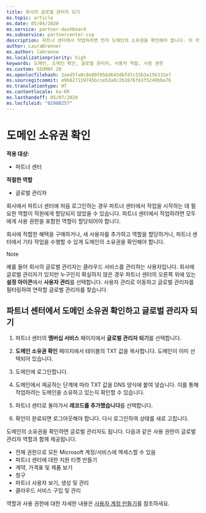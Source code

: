 ```yaml
---
title: 회사의 글로벌 관리자 되기
ms.topic: article
ms.date: 05/04/2020
ms.service: partner-dashboard
ms.subservice: partnercenter-csp
description: 파트너 센터에서 작업하려면 먼저 도메인의 소유권을 확인해야 합니다. 이 작업을 수행하는 방법과 사용자를 추가할 수 있는 글로벌 관리자가 되는 방법에 대해 알아봅니다.
author: LauraBrenner
ms.author: labrenne
ms.localizationpriority: high
keywords: 도메인, 도메인 확인, 글로벌 관리자, 사용자 역할, 사용 권한
ms.custom: SEOMAY.20
ms.openlocfilehash: 2aed5fa0c8e80f056d643dbfd7c55b3a156331e7
ms.sourcegitcommit: e9b627159745bcce53a8c2b1676f63f5249bba76
ms.translationtype: HT
ms.contentlocale: ko-KR
ms.lasthandoff: 05/07/2020
ms.locfileid: "82908257"
---
```

# <a name="verify-your-domain-ownership"></a>도메인 소유권 확인

**적용 대상:**

- 파트너 센터

**적절한 역할**

- 글로벌 관리자

회사에서 파트너 센터에 처음 로그인하는 경우 파트너 센터에서 작업을 시작하는 데 필요한 역할이 직원에게 할당되지 않았을 수 있습니다. 파트너 센터에서 작업하려면 모두에게 사용 권한을 포함한 역할이 할당되어야 합니다.  

회사에 적합한 혜택을 구매하거나, 새 사용자를 추가하고 역할을 할당하거나, 파트너 센터에서 기타 작업을 수행할 수 있게 도메인의 소유권을 확인해야 합니다.

>[!Note]
>예를 들어 회사의 글로벌 관리자는 클라우드 서비스를 관리하는 사용자입니다. 회사에 글로벌 관리자가 있지만 누구인지 확실하지 않은 경우 파트너 센터의 오른쪽 위에 있는 **설정 아이콘**에서 **사용자 관리**를 선택합니다. 사용자 관리로 이동하고 글로벌 관리자를 필터링하여 연락할 글로벌 관리자를 찾습니다.

## <a name="verify-your-domain-ownership-and-become-a-global-admin-in-partner-center"></a>파트너 센터에서 도메인 소유권 확인하고 글로벌 관리자 되기

1. 파트너 센터의 **멤버십 서비스** 페이지에서 **글로벌 관리자 되기**를 선택합니다. 

2. **도메인 소유권 확인** 페이지에서 테이블의 TXT 값을 복사합니다. 도메인이 이미 선택되어 있습니다.

3. 도메인에 로그인합니다. 

4. 도메인에서 제공하는 단계에 따라 TXT 값을 DNS 양식에 붙여 넣습니다.  이를 통해 작업하려는 도메인을 소유하고 있는지 확인할 수 있습니다.

5. 파트너 센터로 돌아가서 **레코드를 추가했습니다**를 선택합니다.

6. 확인이 완료되면 로그아웃해야 합니다. 다시 로그인하여 상태를 새로 고칩니다. 

도메인의 소유권을 확인하면 글로벌 관리자도 됩니다. 다음과 같은 사용 권한이 글로벌 관리자 역할과 함께 제공됩니다.

- 전체 권한으로 모든 Microsoft 계정/서비스에 액세스할 수 있음 
- 파트너 센터에 대한 지원 티켓 만들기
- 계약, 가격표 및 제품 보기
- 청구
- 파트너 사용자 보기, 생성 및 관리
- 클라우드 서비스 구입 및 관리

역할과 사용 권한에 대한 자세한 내용은 [사용자 계정 만들기](create-user-accounts-and-set-permissions.md)를 참조하세요. 